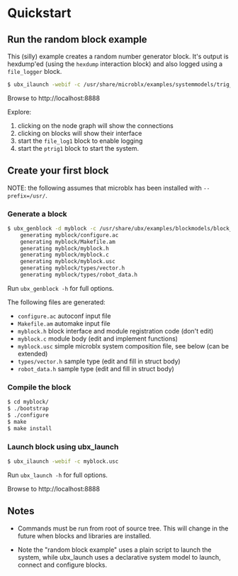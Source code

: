 Quickstart
==========

Run the random block example
----------------------------

This (silly) example creates a random number generator block. It's
output is hexdump'ed (using the `hexdump` interaction block) and also
logged using a `file_logger` block.

```sh
$ ubx_ilaunch -webif -c /usr/share/microblx/examples/systemmodels/trig_rnd_hexdump.usc
```

Browse to http://localhost:8888

Explore:

 1. clicking on the node graph will show the connections
 1. clicking on blocks will show their interface
 1. start the `file_log1` block to enable logging
 1. start the `ptrig1` block to start the system.


Create your first block
-----------------------

NOTE: the following assumes that microblx has been installed with
`--prefix=/usr/`.

### Generate a block

```sh
$ ubx_genblock -d myblock -c /usr/share/ubx/examples/blockmodels/block_model_example.lua 
    generating myblock/configure.ac
	generating myblock/Makefile.am
	generating myblock/myblock.h
	generating myblock/myblock.c
	generating myblock/myblock.usc
	generating myblock/types/vector.h
	generating myblock/types/robot_data.h
```

Run `ubx_genblock -h` for full options.

The following files are generated:

 - `configure.ac` autoconf input file
 - `Makefile.am` automake input file
 - `myblock.h` block interface and module registration code (don't edit)
 - `myblock.c` module body (edit and implement functions)
 - `myblock.usc` simple microblx system composition file, see below (can be extended)
 - `types/vector.h` sample type (edit and fill in struct body)
 - `robot_data.h` sample type (edit and fill in struct body)


### Compile the block

```sh
$ cd myblock/
$ ./bootstrap
$ ./configure
$ make
$ make install
```

### Launch block using ubx_launch

```sh
$ ubx_ilaunch -webif -c myblock.usc
```

Run `ubx_launch -h` for full options.

Browse to http://localhost:8888


Notes
-----

 - Commands must be run from root of source tree. This will change in
   the future when blocks and libraries are installed.
   
 - Note the "random block example" uses a plain script to launch the
   system, while ubx_launch uses a declarative system model to launch,
   connect and configure blocks.
